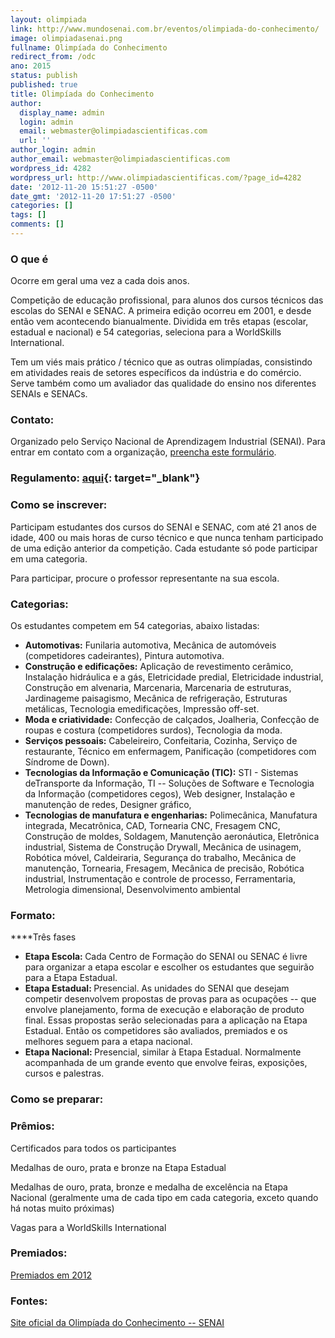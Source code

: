 ```yaml
---
layout: olimpiada 
link: http://www.mundosenai.com.br/eventos/olimpiada-do-conhecimento/
image: olimpiadasenai.png 
fullname: Olimpíada do Conhecimento 
redirect_from: /odc 
ano: 2015
status: publish
published: true
title: Olimpíada do Conhecimento
author:
  display_name: admin
  login: admin
  email: webmaster@olimpiadascientificas.com
  url: ''
author_login: admin
author_email: webmaster@olimpiadascientificas.com
wordpress_id: 4282
wordpress_url: http://www.olimpiadascientificas.com/?page_id=4282
date: '2012-11-20 15:51:27 -0500'
date_gmt: '2012-11-20 17:51:27 -0500'
categories: []
tags: []
comments: []
---
```

### **O que é**
Ocorre em geral uma vez a cada dois anos.
  
Competição de educação profissional, para alunos dos cursos técnicos das escolas do SENAI e SENAC. A primeira edição ocorreu em 2001, e desde então vem acontecendo bianualmente. Dividida em três etapas (escolar, estadual e nacional) e 54 categorias, seleciona para a WorldSkills International.

Tem um viés mais prático / técnico que as outras olimpíadas, consistindo em atividades reais de setores específicos da indústria e do comércio. Serve também como um avaliador das qualidade do ensino nos diferentes SENAIs
e SENACs.

### **Contato:**

  
Organizado pelo Serviço Nacional de Aprendizagem Industrial (SENAI). Para entrar em contato com a organização, [preencha este formulário][2].

###  <strong>Regulamento: </strong>[aqui][3]{: target="_blank"}

  
 

### **Como se inscrever:**

  
Participam estudantes dos cursos do SENAI e SENAC, com até 21 anos de idade, 400 ou mais horas de curso técnico e que nunca tenham participado de uma edição anterior da competição. Cada estudante só pode participar em uma categoria.

Para participar, procure o professor representante na sua escola.

### Categorias:

  
Os estudantes competem em 54 categorias, abaixo listadas:

* **Automotivas:** Funilaria automotiva, Mecânica de automóveis (competidores cadeirantes), Pintura automotiva.
* **Construção e edificações:** Aplicação de revestimento cerâmico, Instalação hidráulica e a gás, Eletricidade predial, Eletricidade industrial, Construção em alvenaria, Marcenaria, Marcenaria de estruturas, Jardinageme
  paisagismo, Mecânica de refrigeração, Estruturas metálicas, Tecnologia emedificações, Impressão off-set.
* **Moda e criatividade:** Confecção de calçados, Joalheria, Confecção de roupas e costura (competidores surdos), Tecnologia da moda.
* **Serviços pessoais:** Cabeleireiro, Confeitaria, Cozinha, Serviço de restaurante, Técnico em enfermagem, Panificação (competidores com Síndrome de Down).
* **Tecnologias da Informação e Comunicação (TIC):** STI - Sistemas deTransporte da Informação, TI -- Soluções de Software e Tecnologia da Informação (competidores cegos), Web designer, Instalação e manutenção de redes,
  Designer gráfico,
* **Tecnologias de manufatura e engenharias:** Polimecânica, Manufatura integrada, Mecatrônica, CAD, Tornearia CNC, Fresagem CNC, Construção de moldes, Soldagem, Manutenção aeronáutica, Eletrônica industrial, Sistema de
  Construção Drywall, Mecânica de usinagem, Robótica móvel, Caldeiraria, Segurança do trabalho, Mecânica de manutenção, Tornearia, Fresagem, Mecânica de precisão, Robótica industrial, Instrumentação e controle de
  processo, Ferramentaria, Metrologia dimensional, Desenvolvimento ambiental
  



### **Formato:**

  
****Três fases

* <strong>Etapa Escola: </strong>Cada Centro de Formação do SENAI ou SENAC é livre para organizar a etapa escolar e escolher os estudantes que seguirão para a Etapa Estadual.
* <strong>Etapa Estadual: </strong>Presencial.<strong> </strong>As unidades do SENAI que desejam competir desenvolvem propostas de provas para as ocupações -- que envolve planejamento, forma de execução e elaboração de
  produto final. Essas propostas serão selecionadas para a aplicação na Etapa Estadual. Então os competidores são avaliados, premiados e os melhores seguem para a etapa nacional.
* <strong>Etapa Nacional: </strong>Presencial, similar à Etapa Estadual. Normalmente acompanhada de um grande evento que envolve feiras, exposições, cursos e palestras. <strong><br /> </strong>
  



### Como se preparar:



### <strong>Prêmios: </strong>

  
Certificados para todos os participantes

Medalhas de ouro, prata e bronze na Etapa Estadual

Medalhas de ouro, prata, bronze e medalha de excelência na Etapa Nacional (geralmente uma de cada tipo em cada categoria, exceto quando há notas muito próximas)

Vagas para a WorldSkills International

### Premiados:

  
[Premiados em 2012][4]

###  **Fontes:**

  
[Site oficial da Olimpíada do Conhecimento -- SENAI][1]



<strong> </strong>



[1]: http://www.portaldaindustria.com.br/senai/canal/olimpiada-home/
[2]: http://www.portaldaindustria.com.br/senai/canal/olimpiada_contato/
[3]: http://arquivos.portaldaindustria.com.br/app/conteudo_18/2012/11/12/2418/20121112172355104380u.pdf "regulamento"
[4]: http://arquivos.portaldaindustria.com.br/app/conteudo_18/2012/11/19/2549/20121121164313349066a.pdf

